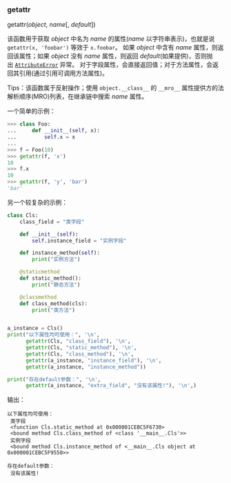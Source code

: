 ### getattr

getattr(*object*, *name*[, *default*])

该函数用于获取 *object* 中名为 *name* 的属性(*name* 以字符串表示)，也就是说 `getattr(x, 'foobar')` 等效于 `x.foobar`。
如果 *object* 中含有 *name* 属性，则返回该属性；如果 *object* 没有 *name* 属性，则返回 *default*(如果提供)，否则抛出 [`AttributeError`](https://docs.python.org/3.7/library/exceptions.html#AttributeError) 异常。
对于字段属性，会直接返回值；对于方法属性，会返回其引用(通过引用可调用方法属性)。

Tips：该函数属于反射操作；使用 `object.__class__` 的 `__mro__` 属性提供方的法解析顺序(MRO)列表，在继承链中搜索 *name* 属性。

一个简单的示例：

```python
>>> class Foo:
...     def __init__(self, x):
...         self.x = x
...
>>> f = Foo(10)
>>> getattr(f, 'x')
10
>>> f.x
10
>>> getattr(f, 'y', 'bar')
'bar'
```

另一个较复杂的示例：

```python
class Cls:
    class_field = "类字段"

    def __init__(self):
        self.instance_field = "实例字段"

    def instance_method(self):
        print("实例方法")

    @staticmethod
    def static_method():
        print("静态方法")

    @classmethod
    def class_method(cls):
        print("类方法")


a_instance = Cls()
print("以下属性均可使用：", '\n',
      getattr(Cls, "class_field"), '\n',
      getattr(Cls, "static_method"), '\n',
      getattr(Cls, "class_method"), '\n',
      getattr(a_instance, "instance_field"), '\n',
      getattr(a_instance, "instance_method"))

print("存在default参数：", '\n',
      getattr(a_instance, "extra_field", "没有该属性!"), '\n',)
```

输出：

```
以下属性均可使用：
 类字段
 <function Cls.static_method at 0x000001CEBC5F6730>
 <bound method Cls.class_method of <class '__main__.Cls'>>
 实例字段
 <bound method Cls.instance_method of <__main__.Cls object at 0x000001CEBC5F9550>>

存在default参数：
 没有该属性!
```

